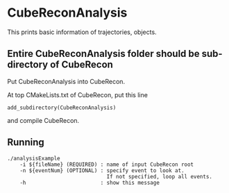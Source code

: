 # CubeReconAnalysis
This prints basic information of trajectories, objects.
## Entire CubeReconAnalysis folder should be sub-directory of CubeRecon 
Put CubeReconAnalysis into CubeRecon.

At top CMakeLists.txt of CubeRecon, put this line

    add_subdirectory(CubeReconAnalysis)
    
and compile CubeRecon.

## Running
    ./analysisExample 
        -i ${fileName} (REQUIRED) : name of input CubeRecon root
        -n ${eventNum} (OPTIONAL) : specify event to look at.
                                    If not specified, loop all events.
        -h                        : show this message
